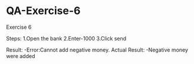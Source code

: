 # QA-Exercise-6
Exercise 6

Steps:
1.Open the bank
2.Enter-1000
3.Click send

Result:
-Error:Cannot add negative money.
Actual Result:
-Negative money were added

